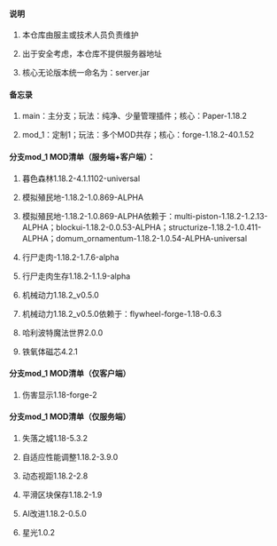 #### 说明

1. 本仓库由服主或技术人员负责维护

2. 出于安全考虑，本仓库不提供服务器地址

3. 核心无论版本统一命名为：server.jar

#### 备忘录

1. main：主分支；玩法：纯净、少量管理插件；核心：Paper-1.18.2

2. mod_1：定制1；玩法：多个MOD共存；核心：forge-1.18.2-40.1.52

#### 分支mod_1 MOD清单（服务端+客户端）：

1. 暮色森林1.18.2-4.1.1102-universal

2. 模拟殖民地-1.18.2-1.0.869-ALPHA

3. 模拟殖民地-1.18.2-1.0.869-ALPHA依赖于：multi-piston-1.18.2-1.2.13-ALPHA；blockui-1.18.2-0.0.53-ALPHA；structurize-1.18.2-1.0.411-ALPHA；domum_ornamentum-1.18.2-1.0.54-ALPHA-universal

4. 行尸走肉-1.18.2-1.7.6-alpha

5. 行尸走肉生存1.18.2-1.1.9-alpha

6. 机械动力1.18.2_v0.5.0

7. 机械动力1.18.2_v0.5.0依赖于：flywheel-forge-1.18-0.6.3

8. 哈利波特魔法世界2.0.0

9. 铁氧体磁芯4.2.1

#### 分支mod_1 MOD清单（仅客户端）

1. 伤害显示1.18-forge-2

#### 分支mod_1 MOD清单（仅服务端）

1. 失落之城1.18-5.3.2

2. 自适应性能调整1.18.2-3.9.0

3. 动态视距1.18.2-2.8

4. 平滑区块保存1.18.2-1.9

5. AI改进1.18.2-0.5.0

6. 星光1.0.2
